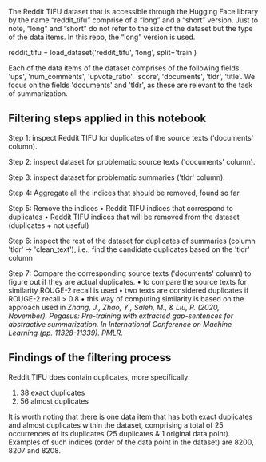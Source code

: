 The Reddit TIFU dataset that is accessible through the Hugging Face library by the name “reddit_tifu” comprise of a “long” and a “short” version. Just to note, “long” and “short” do not refer to the size of the dataset but the type of the data items. In this repo, the “long” version is used.

reddit_tifu = load_dataset('reddit_tifu', 'long', split='train')

Each of the data items of the dataset comprises of the following fields: 'ups', 'num_comments', 'upvote_ratio', 'score', 'documents', 'tldr', 'title'.
We focus on the fields 'documents' and 'tldr', as these are relevant to the task of summarization.


## Filtering steps applied in this notebook

Step 1: inspect Reddit TIFU for duplicates of the source texts ('documents' column).

Step 2: inspect dataset for problematic source texts ('documents' column).

Step 3: inspect dataset for problematic summaries ('tldr' column).

Step 4: Aggregate all the indices that should be removed, found so far.

Step 5: Remove the indices 
    •	 Reddit TIFU indices that correspond to duplicates
    •	 Reddit TIFU indices that will be removed from the dataset (duplicates + not useful)

Step 6:  inspect the rest of the dataset for duplicates of summaries (column 'tldr' -> 'clean_text'), i.e., find the candidate duplicates based on the 'tldr' column

Step 7:  Compare the corresponding source texts ('documents' column) to figure out if they are actual duplicates.
    •	to compare the source texts for similarity ROUGE-2 recall is used
    •	two texts are considered duplicates if ROUGE-2 recall > 0.8 
    •	this way of computing similarity is based on the approach used in *Zhang, J., Zhao, Y., Saleh, M., & Liu, P. (2020, November). Pegasus: Pre-training with        extracted gap-sentences for abstractive summarization. In International Conference on Machine Learning (pp. 11328-11339). PMLR.*

    
## Findings of the filtering process

Reddit TIFU does contain duplicates, more specifically:
1.	38 exact duplicates
2.	56 almost duplicates

It is worth noting that there is one data item that has both exact duplicates and almost duplicates within the dataset, comprising a total of 25 occurrences of its duplicates (25 duplicates & 1 original data point). Examples of such indices (order of the data point in the dataset) are 8200, 8207 and 8208.
 
